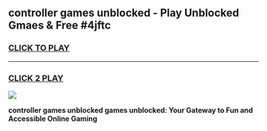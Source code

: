 
## controller games unblocked - Play Unblocked Gmaes & Free #4jftc
<h3>
<a href="https://news.freeplayer.one?title=controller_games_unblocked&ref=24F">CLICK TO PLAY</a></h3>
<hr>

<h3>
<a href="https://news.freeplayer.one?title=controller_games_unblocked&ref=24F">CLICK 2 PLAY</a>
  
</h3>

<a href="https://news.freeplayer.one?title=controller_games_unblocked&ref=24F/"><img src="https://clearcache.store/games.png"></a>


**controller games unblocked games unblocked: Your Gateway to Fun and Accessible Online Gaming**
